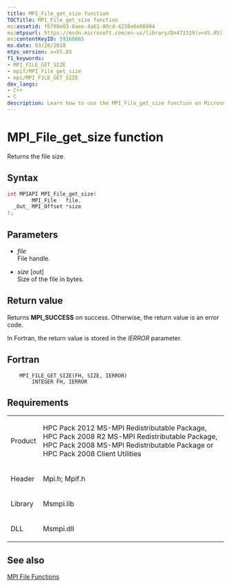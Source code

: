 ```yaml
---
title: MPI_File_get_size function
TOCTitle: MPI_File_get_size function
ms:assetid: f6f80e03-8aee-4a61-80cd-4238e6e80994
ms:mtpsurl: https://msdn.microsoft.com/en-us/library/Dn473319(v=VS.85)
ms:contentKeyID: 59360865
ms.date: 03/28/2018
mtps_version: v=VS.85
f1_keywords:
- MPI_FILE_GET_SIZE
- mpif/MPI_File_get_size
- mpi/MPI_FILE_GET_SIZE
dev_langs:
- C++
- C
description: Learn how to use the MPI_File_get_size function on Microsoft's platform. Understand syntax, parameters, return values, and requirements.
---
```


# MPI\_File\_get\_size function

Returns the file size.

## Syntax

``` c++
int MPIAPI MPI_File_get_size(
        MPI_File   file,
  _Out_ MPI_Offset *size
);
```

## Parameters

  - *file*  
    File handle.

  - *size* \[out\]  
    Size of the file in bytes.

## Return value

Returns **MPI\_SUCCESS** on success. Otherwise, the return value is an error code.

In Fortran, the return value is stored in the *IERROR* parameter.

## Fortran

``` FORTRAN
    MPI_FILE_GET_SIZE(FH, SIZE, IERROR)
        INTEGER FH, IERROR
```

## Requirements

<table>
<colgroup>
<col/>
<col/>
</colgroup>
<tbody>
<tr class="odd">
<td><p>Product</p></td>
<td><p>HPC Pack 2012 MS-MPI Redistributable Package, HPC Pack 2008 R2 MS-MPI Redistributable Package, HPC Pack 2008 MS-MPI Redistributable Package or HPC Pack 2008 Client Utilities</p></td>
</tr>
<tr class="even">
<td><p>Header</p></td>
<td>Mpi.h;
Mpif.h</td>
</tr>
<tr class="odd">
<td><p>Library</p></td>
<td>Msmpi.lib</td>
</tr>
<tr class="even">
<td><p>DLL</p></td>
<td>Msmpi.dll</td>
</tr>
</tbody>
</table>


## See also

[MPI File Functions](mpi-file-functions.md)


